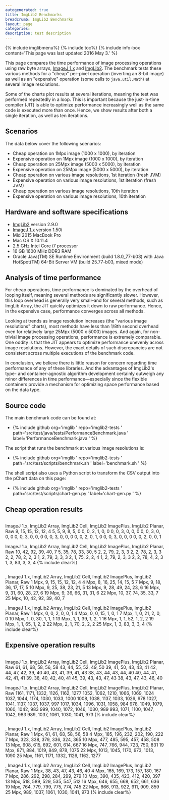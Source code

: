 ```yaml
---
autogenerated: true
title: ImgLib2 Benchmarks
breadcrumb: ImgLib2 Benchmarks
layout: page
categories: 
description: test description
---
```


{% include imglibmenu%}
{% include toc%}
{% include info-box content='This page was last updated 2016 May 3.' %}

This page compares the time performance of image processing operations using raw byte arrays, [ImageJ 1.x](ImageJ_1.x ) and [ImgLib2](ImgLib2 ). The benchmark tests these various methods for a "cheap" per-pixel operation (inverting an 8-bit image) as well as an "expensive" operation (some calls to `java.util.Math`) at several image resolutions.

Some of the charts plot results at several iterations, meaning the test was performed repeatedly in a loop. This is important because the just-in-time compiler (JIT) is able to optimize performance increasingly well as the same code is executed more than once. Hence, we show results after both a single iteration, as well as ten iterations.

Scenarios
---------

The data below cover the following scenarios:

-   Cheap operation on 1Mpx image (1000 x 1000), by iteration
-   Expensive operation on 1Mpx image (1000 x 1000), by iteration
-   Cheap operation on 25Mpx image (5000 x 5000), by iteration
-   Expensive operation on 25Mpx image (5000 x 5000), by iteration
-   Cheap operation on various image resolutions, 1st iteration (fresh JVM)
-   Expensive operation on various image resolutions, 1st iteration (fresh JVM)
-   Cheap operation on various image resolutions, 10th iteration
-   Expensive operation on various image resolutions, 10th iteration

Hardware and software specifications
------------------------------------

-   [ImgLib2](ImgLib2 ) version 2.9.0
-   [ImageJ 1.x](ImageJ_1.x ) version 1.50i
-   Mid 2015 MacBook Pro
-   Mac OS X 10.11.4
-   2.5 GHz Intel Core i7 processor
-   16 GB 1600 MHz DDR3 RAM
-   Oracle Java(TM) SE Runtime Environment (build 1.8.0\_77-b03) with Java HotSpot(TM) 64-Bit Server VM (build 25.77-b03, mixed mode)

Analysis of time performance
----------------------------

For cheap operations, time performance is dominated by the overhead of looping itself, meaning several methods are significantly slower. However, this loop overhead is generally very small–and for several methods, such as ImgLib Array, the JIT quickly optimizes it down to raw performance. Hence, in the expensive case, performance converges across all methods.

Looking at trends as image resolution increases (the "various image resolutions" charts), most methods have less than 1/8th second overhead even for relatively large 25Mpx (5000 x 5000) images. And again, for non-trivial image processing operations, performance is extremely comparable. One oddity is that the JIT appears to optimize performance unevenly across image resolutions. However, the exact details of such discrepancies are not consistent across multiple executions of the benchmark code.

In conclusion, we believe there is little reason for concern regarding time performance of any of these libraries. And the advantages of ImgLib2's type- and container-agnostic algorithm development certainly outweigh any minor differences in time performance—especially since the flexible containers provide a mechanism for optimizing space performance based on the data type.

Source code
-----------

The main benchmark code can be found at:

-   {% include github org='imglib ' repo='imglib2-tests ' path='src/test/java/tests/PerformanceBenchmark.java ' label='PerformanceBenchmark.java ' %}

The script that runs the benchmark at various image resolutions is:

-   {% include github org='imglib ' repo='imglib2-tests ' path='src/test/scripts/benchmark.sh ' label='benchmark.sh ' %}

The shell script also uses a Python script to transform the CSV output into the pChart data on this page:

-   {% include github org='imglib ' repo='imglib2-tests ' path='src/test/scripts/chart-gen.py ' label='chart-gen.py ' %}

Cheap operation results
-----------------------

<div style="float: left">

<pLines ymin=0 title="Iteration x Time (ms) at 1 Mpx" size=300x250 plots> ImageJ 1.x, ImgLib2 Array, ImgLib2 Cell, ImgLib2 ImagePlus, ImgLib2 Planar, Raw 9, 15, 15, 12, 12, 4 5, 5, 9, 8, 5, 0 0, 0, 2, 1, 0, 0 0, 0, 3, 0, 0, 0 0, 0, 3, 0, 0, 0 0, 0, 3, 0, 0, 0 0, 0, 3, 0, 0, 0 0, 0, 2, 0, 1, 0 0, 0, 3, 0, 0, 0 0, 0, 2, 0, 0, 1 </pLines>

</div>

<pLines ymin=0 title="Iteration x Time (ms) at 25 Mpx" size=435x250 plots legend> ImageJ 1.x, ImgLib2 Array, ImgLib2 Cell, ImgLib2 ImagePlus, ImgLib2 Planar, Raw 10, 42, 92, 39, 40, 7 5, 35, 78, 33, 30, 5 2, 2, 79, 2, 3, 3 2, 2, 78, 2, 3, 3 2, 2, 78, 2, 2, 3 1, 2, 79, 3, 3, 3 2, 1, 75, 2, 2, 4 1, 2, 79, 2, 3, 3 2, 2, 78, 4, 2, 3 1, 3, 83, 3, 3, 4 </pLines> {% include clear%}


<div style="float: left">

<pLines ymin=0 title="Resolution x Time (ms) at iteration #1" size=300x250 angle=90 cubic plots> , ImageJ 1.x, ImgLib2 Array, ImgLib2 Cell, ImgLib2 ImagePlus, ImgLib2 Planar, Raw 1 Mpx, 9, 15, 15, 12, 12, 4 4 Mpx, 8, 16, 25, 14, 15, 5 7 Mpx, 9, 18, 36, 17, 17, 5 10 Mpx, 9, 25, 38, 23, 21, 5 13 Mpx, 9, 28, 49, 24, 23, 6 16 Mpx, 9, 31, 60, 28, 27, 6 19 Mpx, 9, 36, 66, 31, 31, 6 22 Mpx, 10, 37, 74, 35, 33, 7 25 Mpx, 10, 42, 92, 39, 40, 7 </pLines>

</div>

<pLines ymin=0 title="Resolution x Time (ms) at iteration #10" size=435x250 angle=90 cubic plots legend> , ImageJ 1.x, ImgLib2 Array, ImgLib2 Cell, ImgLib2 ImagePlus, ImgLib2 Planar, Raw 1 Mpx, 0, 0, 2, 0, 0, 1 4 Mpx, 0, 0, 15, 1, 0, 1 7 Mpx, 1, 0, 21, 2, 0, 0 10 Mpx, 1, 0, 30, 1, 1, 1 13 Mpx, 1, 1, 39, 1, 2, 1 16 Mpx, 1, 1, 52, 1, 2, 2 19 Mpx, 1, 1, 65, 1, 2, 2 22 Mpx, 2, 1, 70, 2, 2, 2 25 Mpx, 1, 3, 83, 3, 3, 4 </pLines> {% include clear%}


Expensive operation results
---------------------------

<div style="float: left">

<pLines ymin=0 title="Iteration x Time (ms) at 1 Mpx" size=300x250 plots> ImageJ 1.x, ImgLib2 Array, ImgLib2 Cell, ImgLib2 ImagePlus, ImgLib2 Planar, Raw 61, 61, 68, 58, 56, 58 43, 44, 55, 52, 49, 50 39, 41, 50, 43, 43, 41 42, 44, 47, 42, 39, 40 40, 43, 41, 39, 41, 43 38, 43, 44, 43, 44, 40 40, 44, 41, 42, 41, 41 39, 38, 40, 42, 40, 41 45, 39, 43, 43, 47, 43 38, 43, 47, 43, 46, 40 </pLines>

</div>

<pLines ymin=0 title="Iteration x Time (ms) at 25 Mpx" size=435x250 plots legend> ImageJ 1.x, ImgLib2 Array, ImgLib2 Cell, ImgLib2 ImagePlus, ImgLib2 Planar, Raw 1161, 1171, 1332, 1126, 1162, 1277 1052, 1062, 1210, 1066, 1069, 1024 1037, 1044, 1174, 1030, 1033, 1000 1008, 1038, 1137, 1033, 1026, 978 1027, 1041, 1137, 1037, 1037, 997 1017, 1034, 1096, 1031, 1058, 984 978, 1049, 1079, 1060, 1042, 983 999, 1040, 1072, 1046, 1030, 989 993, 1071, 1100, 1047, 1042, 983 989, 1037, 1061, 1030, 1041, 973 </pLines> {% include clear%}


<div style="float: left">

<pLines ymin=0 title="Resolution x Time (ms) at iteration #1" size=300x250 angle=90 cubic plots> , ImageJ 1.x, ImgLib2 Array, ImgLib2 Cell, ImgLib2 ImagePlus, ImgLib2 Planar, Raw 1 Mpx, 61, 61, 68, 58, 56, 58 4 Mpx, 185, 196, 232, 202, 190, 222 7 Mpx, 323, 338, 379, 336, 324, 365 10 Mpx, 477, 485, 595, 457, 458, 508 13 Mpx, 608, 615, 692, 601, 614, 667 16 Mpx, 747, 766, 944, 723, 750, 831 19 Mpx, 871, 884, 1019, 849, 878, 1075 22 Mpx, 1013, 1045, 1170, 973, 1013, 1090 25 Mpx, 1161, 1171, 1332, 1126, 1162, 1277 </pLines>

</div>

<pLines ymin=0 title="Resolution x Time (ms) at iteration #10" size=435x250 angle=90 cubic plots legend> , ImageJ 1.x, ImgLib2 Array, ImgLib2 Cell, ImgLib2 ImagePlus, ImgLib2 Planar, Raw 1 Mpx, 38, 43, 47, 43, 46, 40 4 Mpx, 165, 169, 173, 157, 180, 167 7 Mpx, 286, 292, 298, 284, 299, 279 10 Mpx, 390, 435, 423, 412, 420, 397 13 Mpx, 518, 589, 529, 535, 547, 512 16 Mpx, 646, 655, 668, 652, 661, 636 19 Mpx, 764, 779, 799, 775, 774, 745 22 Mpx, 866, 913, 922, 911, 909, 859 25 Mpx, 989, 1037, 1061, 1030, 1041, 973 </pLines> {% include clear%}

